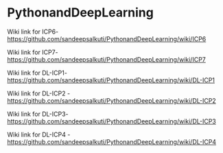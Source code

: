# PythonandDeepLearning

Wiki link for ICP6- https://github.com/sandeepsalkuti/PythonandDeepLearning/wiki/ICP6

Wiki link for ICP7- https://github.com/sandeepsalkuti/PythonandDeepLearning/wiki/ICP7

Wiki link for DL-ICP1- https://github.com/sandeepsalkuti/PythonandDeepLearning/wiki/DL-ICP1

Wiki link for DL-ICP2 - https://github.com/sandeepsalkuti/PythonandDeepLearning/wiki/DL-ICP2

Wiki link for DL-ICP3- https://github.com/sandeepsalkuti/PythonandDeepLearning/wiki/DL-ICP3

Wiki link for DL-ICP4 - https://github.com/sandeepsalkuti/PythonandDeepLearning/wiki/DL-ICP4
